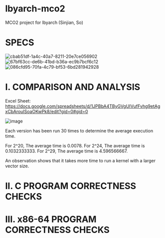 # lbyarch-mco2
MCO2 project for lbyarch (Sinjian, So)

# SPECS
![cbab51df-1a4c-40a7-8211-20e7ce056902](https://github.com/user-attachments/assets/88898778-90e3-4293-978c-de77933955c6)
![67bf63cc-de6b-41bd-b36a-ec9b7bcf6c12](https://github.com/user-attachments/assets/b31389bd-e10a-4651-acf4-801acfbdf483)
![086cfd95-70fa-4c79-bf53-6bd281942928](https://github.com/user-attachments/assets/60b7862f-89ae-4818-88d4-4700c6ddbe64)

# I. COMPARISON AND ANALYSIS

Excel Sheet: https://docs.google.com/spreadsheets/d/1JPBbA4TByGVgUIVufFvhg9etAgxCbArouISoaOKwPk8/edit?gid=0#gid=0

![image](https://github.com/user-attachments/assets/445cf748-4c77-4cca-9418-0cb1c59f9ca7)

Each version has been run 30 times to determine the average execution time.

For 2^20, The average time is 0.0078.
For 2^24, The average time is 0.1032333333.
For 2^29, The average time is 4.596566667.

An observation shows that it takes more time to run a kernel with a larger vector size.   

# II. C PROGRAM CORRECTNESS CHECKS

# III. x86-64 PROGRAM CORRECTNESS CHECKS

